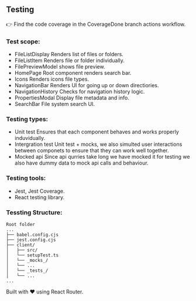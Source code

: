 ## Testing
👉 Find the code coverage in the CoverageDone branch actions workflow. 
### Test scope:
- FileListDisplay    Renders list of files or folders.
- FileListItem       Renders file or folder individually.
- FilePreviewModel   shows file preview.
- HomePage           Root component renders search bar.
- Icons              Renders icons file types.
- NavigationBar      Renders UI for going up or down directiories.
- NavigationHistory  Checks for navigation history logic.
- PropertiesModal    Display file metadata and info.
- SearchBar          File system search UI.

### Testing types:
- Unit test           Ensures that each component behaves and works properly induvidually.
- Intergration test   Unit test + mocks, we also simulted user interactions between componets to ensure that they can work well together.
- Mocked api          Since api qurries take long we have mocked it for testing we also have dummy data to mock api calls and behaviour.

### Testing tools:
- Jest, Jest Coverage.
- React testing library.

### Tessting Structure:

```
Root folder
...
├── babel.config.cjs
├── jest.config.cjs
├── client/
│   ├── src/
│   └── setupTest.ts    
│   └── _mocks_/
│   └── ... 
│   └── _tests_/
│   └── ...
...
```
Built with ❤️ using React Router.
